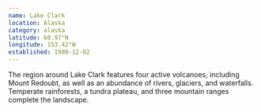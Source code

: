 ```yaml
---
name: Lake Clark
location: Alaska
category: alaska
latitude: 60.97°N
longitude: 153.42°W
established: 1980-12-02
---
```


The region around Lake Clark features four active volcanoes, including Mount Redoubt, as well as an abundance of rivers, glaciers, and waterfalls. Temperate rainforests, a tundra plateau, and three mountain ranges complete the landscape.
